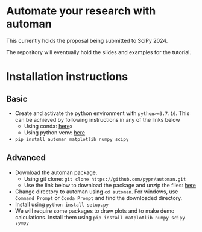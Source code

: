 # Automate your research with automan


This currently holds the proposal being submitted to SciPy 2024. 

The repository will eventually hold the slides and examples for the tutorial.


# Installation instructions

## Basic
* Create and activate the python environment with `python>=3.7.16`. This can be
  achieved by following instructions in any of the links below
    - Using conda: [here](https://conda.io/projects/conda/en/latest/user-guide/tasks/manage-environments.html)x
    - Using python venv: [here](https://docs.python.org/3/library/venv.html)
* `pip install automan matplotlib numpy scipy`

## Advanced

* Download the automan package.
    - Using git clone:
		`git clone https://github.com/pypr/automan.git`
    - Use the link below to download the package and unzip the files: [here](https://github.com/pypr/automan/archive/refs/heads/master.zip)
* Change directory to automan using `cd automan`. For windows, use `Command Prompt` or `Conda Prompt` and find the downloaded directory.
* Install using `python install setup.py`
* We will require some packages to draw plots and to make demo calculations. Install them using `pip install matplotlib numpy scipy sympy`